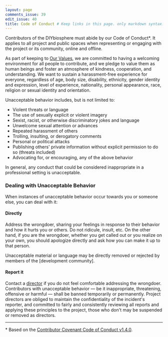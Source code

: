 ```yaml
---
layout: page
comments_issue: 39
edit_issue: 40
title: Code of Conduct # Keep links in this page. only markdown syntax. Copy file into .github folder as 'CODE_OF_CONDUCT.md'
---
```


Contributors of the DIYbiosphere must abide by our Code of Conduct\*. It applies to all project and public spaces when representing or engaging with the project or its community, online and offline.

As part of keeping to [Our Values](http://sphere.diybio.org/about/philosophy#our-values), we are committed to having a welcoming environment for all people to contribute, and we pledge to value them as human beings and foster an atmosphere of kindness, cooperation, and understanding. We want to sustain a harassment-free experience for everyone, regardless of age, body size, disability, ethnicity, gender identity and expression, level of experience, nationality, personal appearance, race, religion or sexual identity and orientation.

Unacceptable behavior includes, but is not limited to:

- Violent threats or language
- The use of sexually explicit or violent imagery
- Sexist, racist, or otherwise discriminatory jokes and language
- Unwelcome sexual attention or advances
- Repeated harassment of others
- Trolling, insulting, or derogatory comments
- Personal or political attacks
- Publishing others' private information without explicit permission to do so (threats included)
- Advocating for, or encouraging, any of the above behavior

In general, any conduct that could be considered inappropriate in a professional setting is unacceptable.

### Dealing with Unacceptable Behavior
When instances of unacceptable behavior occur towards you or someone else, you can deal with it:

#### **Directly**
Address the wrongdoer, sharing your feelings in response to their behavior and how it hurts you or others. Do not ridicule, insult, etc. On the other hand, if you are the wrongdoer, whether you get called out or you realize on your own, you should apologize directly and ask how you can make it up to that person.

Unacceptable material or language may be directly removed or rejected by members of the [development community].

#### **Report it**
Contact a [director](http://sphere.diybio.org/about/community) if you do not feel comfortable addressing the wrongdoer. Contributors with unacceptable behavior ­­­— be it inappropriate, threatening, offensive or harmful — shall be banned temporarily or permanently. Project directors are obliged to maintain the confidentiality of the incident's reporter, and committed to fairly and consistently reviewing all reports and applying these principles to the project, those who don't may be suspended or removed as directors.


- - -
\* Based on the [Contributor Covenant Code of Conduct v1.4.0][1]. <br>

[1]: http://contributor-covenant.org/version/1/4/
